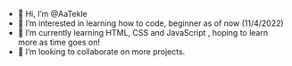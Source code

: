 - 👋 Hi, I’m @AaTekle
- 👀 I’m interested in learning how to code, beginner as of now (11/4/2022)
- 🌱 I’m currently learning HTML, CSS and JavaScript , hoping to learn more as time goes on!
- 💞️ I’m looking to collaborate on more projects.

<!---
AaTekle/AaTekle is a ✨ special ✨ repository because its `README.md` (this file) appears on your GitHub profile.
You can click the Preview link to take a look at your changes.
--->
